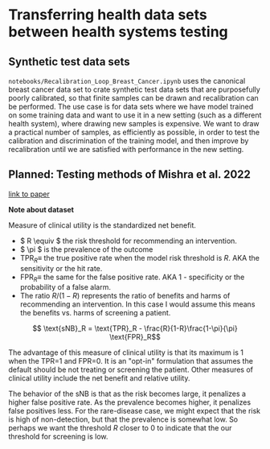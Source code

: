 # Transferring health data sets between health systems testing

## Synthetic test data sets 

`notebooks/Recalibration_Loop_Breast_Cancer.ipynb` uses the canonical breast cancer data set to crate synthetic test data sets that are purposefully poorly calibrated, so that finite samples can be drawn and recalibration can be performed. The use case is for data sets where we have model trained on some training data and want to use it in a new setting (such as a different health system), where drawing new samples is expensive. We want to draw a practical number of samples, as efficiently as possible, in order to test the calibration and discrimination of the training model, and then improve by recalibration until we are satisfied with performance in the new setting.

## Planned: Testing methods of Mishra et al. 2022

[link to paper](http://journals.sagepub.com/doi/10.1177/0272989X211044697)

**Note about dataset**

Measure of clinical utility is the standardized net benefit.

* $ R \equiv $ the risk threshold for recommending an intervention.
* $ \pi $ is the prevalence of the outcome
* $\text{TPR}_R \equiv$ the true positive rate when the model risk threshold is $R$. AKA the sensitivity or the hit rate.
* $\text{FPR}_R \equiv$ the same for the false positive rate. AKA 1 - specificity or the probability of a false alarm.
* The ratio $R/(1-R)$ represents the ratio of benefits and harms of recommending an intervention. In this case I would assume this means the benefits vs. harms of screening a patient.

$$ \text{sNB}_R = \text{TPR}_R - \frac{R}{1-R}\frac{1-\pi}{\pi} \text{FPR}_R$$

The advantage of this measure of clinical utility is that its maximum is 1 when the TPR=1 and FPR=0. It is an "opt-in" formulation that assumes the default should be not treating or screening the patient. Other measures of clinical utility include the net benefit and relative utility.

The behavior of the sNB is that as the risk becomes large, it penalizes a higher false positive rate. As the prevalence becomes higher, it penalizes false positives less. For the rare-disease case, we might expect that the risk is high of non-detection, but that the prevalence is somewhat low. So perhaps we want the threshold $R$ closer to 0 to indicate that the our threshold for screening is low.
